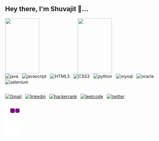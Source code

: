 ## Hey there, I'm Shuvajit 👋...
<div>
  <img align="left" height="180em" width="47%" src="https://github-readme-stats.vercel.app/api?username=shuvajit-geek&show_icons=true&theme=radical" />
  <img align="left" height="180em" width="47%" src="https://github-readme-stats.vercel.app/api/top-langs/?username=shuvajit-geek&layout=compact&theme=radical" />
</div>

##

<div style="display: inline_block; margin-top: 20px;">
  <img align="center" height="50" width="40" src="https://cdn.jsdelivr.net/gh/devicons/devicon/icons/java/java-original.svg" alt="java" />
  &nbsp
  <img align="center" height="50" width="40" src="https://cdn.jsdelivr.net/gh/devicons/devicon/icons/javascript/javascript-original.svg" alt="javascript" />
  &nbsp
  <img align="center" height="50" width="40" src="https://cdn.jsdelivr.net/gh/devicons/devicon/icons/html5/html5-original.svg" alt="HTML5" />
  &nbsp
  <img align="center" height="50" width="40" src="https://cdn.jsdelivr.net/gh/devicons/devicon/icons/css3/css3-original.svg" alt="CSS3" />
  &nbsp
  <img align="center" height="50" width="40" src="https://cdn.jsdelivr.net/gh/devicons/devicon/icons/python/python-original.svg" alt="python" />
  &nbsp
  <img align="center" height="50" width="40" src="https://cdn.jsdelivr.net/gh/devicons/devicon/icons/mysql/mysql-original.svg" alt="mysql"/>
  &nbsp
  <img align="center" height="50" width="40" src="https://cdn.jsdelivr.net/gh/devicons/devicon/icons/oracle/oracle-original.svg" alt="oracle" />
  &nbsp
  <img align="center" height="50" width="40" src="https://cdn.jsdelivr.net/gh/devicons/devicon/icons/selenium/selenium-original.svg" alt="selenium" />
</div>

##

<div>
  <a href="mailto:shuvajit.official123@gmail.com"><img src="https://img.shields.io/badge/Gmail-D14836?style=for-the-badge&logo=gmail&logoColor=white" alt="Gmail" target="_blank"></a>
  &nbsp
  <a href="https://www.linkedin.com/in/shuvajit-ghosh/"><img src="https://img.shields.io/badge/linkedin-%230077B5.svg?style=for-the-badge&logo=linkedin&logoColor=white" alt="linkedin"></a>
  &nbsp
  <a href="https://www.hackerrank.com/shuvajit_offici1"><img src="https://img.shields.io/badge/-Hackerrank-2EC866?style=for-the-badge&logo=HackerRank&logoColor=white" alt="hackerrank"></a>
  &nbsp
  <a href="#"><img src="https://img.shields.io/badge/-LeetCode-FFA116?style=for-the-badge&logo=LeetCode&logoColor=black" alt="leetcode"></a>
  &nbsp
  <a href="https://twitter.com/ShuvajitGhosh1"><img src="https://img.shields.io/badge/Twitter-%231DA1F2.svg?style=for-the-badge&logo=Twitter&logoColor=white" alt="twitter"></a>
</div>


![snake gif](https://github.com/shuvajit-geek/shuvajit-geek/blob/output/github-contribution-grid-snake.gif)

